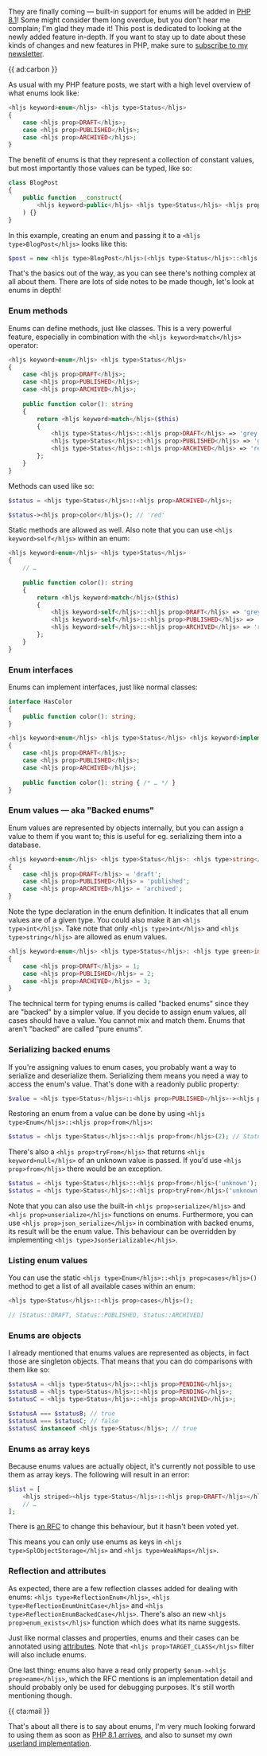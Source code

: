 They are finally coming — built-in support for enums will be added in [PHP 8.1](/blog/new-in-php-81)! Some might consider them long overdue, but you don't hear me complain; I'm glad they made it! This post is dedicated to looking at the newly added feature in-depth. If you want to stay up to date about these kinds of changes and new features in PHP, make sure to [subscribe to my newsletter](*/newsletter/subscribe).

{{ ad:carbon }}

As usual with my PHP feature posts, we start with a high level overview of what enums look like:

```php
<hljs keyword>enum</hljs> <hljs type>Status</hljs>
{
    case <hljs prop>DRAFT</hljs>;
    case <hljs prop>PUBLISHED</hljs>;
    case <hljs prop>ARCHIVED</hljs>;
}
```

The benefit of enums is that they represent a collection of constant values, but most importantly those values can be typed, like so:

```php
class BlogPost
{
    public function __construct(
        <hljs keyword>public</hljs> <hljs type>Status</hljs> <hljs prop>$status</hljs>, 
    ) {}
}
```

In this example, creating an enum and passing it to a `<hljs type>BlogPost</hljs>` looks like this:

```php
$post = new <hljs type>BlogPost</hljs>(<hljs type>Status</hljs>::<hljs prop>DRAFT</hljs>);
```

That's the basics out of the way, as you can see there's nothing complex at all about them. There are lots of side notes to be made though, let's look at enums in depth!

### Enum methods

Enums can define methods, just like classes. This is a very powerful feature, especially in combination with the `<hljs keyword>match</hljs>` operator:

```php
<hljs keyword>enum</hljs> <hljs type>Status</hljs>
{
    case <hljs prop>DRAFT</hljs>;
    case <hljs prop>PUBLISHED</hljs>;
    case <hljs prop>ARCHIVED</hljs>;
    
    public function color(): string
    {
        return <hljs keyword>match</hljs>($this) 
        {
            <hljs type>Status</hljs>::<hljs prop>DRAFT</hljs> => 'grey',   
            <hljs type>Status</hljs>::<hljs prop>PUBLISHED</hljs> => 'green',   
            <hljs type>Status</hljs>::<hljs prop>ARCHIVED</hljs> => 'red',   
        };
    }
}
```

Methods can used like so:

```php
$status = <hljs type>Status</hljs>::<hljs prop>ARCHIVED</hljs>;

$status-><hljs prop>color</hljs>(); // 'red'
```

Static methods are allowed as well. Also note that you can use `<hljs keyword>self</hljs>` within an enum:

```php
<hljs keyword>enum</hljs> <hljs type>Status</hljs>
{
    // …
    
    public function color(): string
    {
        return <hljs keyword>match</hljs>($this) 
        {
            <hljs keyword>self</hljs>::<hljs prop>DRAFT</hljs> => 'grey',   
            <hljs keyword>self</hljs>::<hljs prop>PUBLISHED</hljs> => 'green',   
            <hljs keyword>self</hljs>::<hljs prop>ARCHIVED</hljs> => 'red',   
        };
    }
}
```

### Enum interfaces

Enums can implement interfaces, just like normal classes:

```php
interface HasColor
{
    public function color(): string;
}
```

```php
<hljs keyword>enum</hljs> <hljs type>Status</hljs> <hljs keyword>implements</hljs> <hljs type>HasColor</hljs>
{
    case <hljs prop>DRAFT</hljs>;
    case <hljs prop>PUBLISHED</hljs>;
    case <hljs prop>ARCHIVED</hljs>;
    
    public function color(): string { /* … */ }
}
```

### Enum values — aka "Backed enums"

Enum values are represented by objects internally, but you can assign a value to them if you want to; this is useful for eg. serializing them into a database.

```php
<hljs keyword>enum</hljs> <hljs type>Status</hljs>: <hljs type>string</hljs>
{
    case <hljs prop>DRAFT</hljs> = 'draft';
    case <hljs prop>PUBLISHED</hljs> = 'published';
    case <hljs prop>ARCHIVED</hljs> = 'archived';
}
```

Note the type declaration in the enum definition. It indicates that all enum values are of a given type. You could also make it an `<hljs type>int</hljs>`. Take note that only `<hljs type>int</hljs>` and `<hljs type>string</hljs>` are allowed as enum values.

```php
<hljs keyword>enum</hljs> <hljs type>Status</hljs>: <hljs type green>int</hljs>
{
    case <hljs prop>DRAFT</hljs> = 1;
    case <hljs prop>PUBLISHED</hljs> = 2;
    case <hljs prop>ARCHIVED</hljs> = 3;
}
```

The technical term for typing enums is called "backed enums" since they are "backed" by a simpler value. If you decide to assign enum values, all cases should have a value. You cannot mix and match them. Enums that aren't "backed" are called "pure enums".

### Serializing backed enums

If you're assigning values to enum cases, you probably want a way to serialize and deserialize them. Serializing them means you need a way to access the enum's value. That's done with a readonly public property:

```php
$value = <hljs type>Status</hljs>::<hljs prop>PUBLISHED</hljs>-><hljs prop>value</hljs>; // 2
```

Restoring an enum from a value can be done by using `<hljs type>Enum</hljs>::<hljs prop>from</hljs>`:

```php
$status = <hljs type>Status</hljs>::<hljs prop>from</hljs>(2); // Status::PUBLISHED
```

There's also a `<hljs prop>tryFrom</hljs>` that returns `<hljs keyword>null</hljs>` of an unknown value is passed. If you'd use `<hljs prop>from</hljs>` there would be an exception.

```php
$status = <hljs type>Status</hljs>::<hljs prop>from</hljs>('unknown'); // ValueError
$status = <hljs type>Status</hljs>::<hljs prop>tryFrom</hljs>('unknown'); // null
```

Note that you can also use the built-in `<hljs prop>serialize</hljs>` and `<hljs prop>unserialize</hljs>` functions on enums. Furthermore, you can use `<hljs prop>json_serialize</hljs>` in combination with backed enums, its result will be the enum value. This behaviour can be overridden by implementing `<hljs type>JsonSerializable</hljs>`.

### Listing enum values

You can use the static `<hljs type>Enum</hljs>::<hljs prop>cases</hljs>()` method to get a list of all available cases within an enum:

```php
<hljs type>Status</hljs>::<hljs prop>cases</hljs>();

// [Status::DRAFT, Status::PUBLISHED, Status::ARCHIVED]
```

### Enums are objects

I already mentioned that enums values are represented as objects, in fact those are singleton objects. That means that you can do comparisons with them like so:

```php
$statusA = <hljs type>Status</hljs>::<hljs prop>PENDING</hljs>;
$statusB = <hljs type>Status</hljs>::<hljs prop>PENDING</hljs>;
$statusC = <hljs type>Status</hljs>::<hljs prop>ARCHIVED</hljs>;

$statusA === $statusB; // true
$statusA === $statusC; // false
$statusC instanceof <hljs type>Status</hljs>; // true
```

### Enums as array keys

Because enums values are actually object, it's currently not possible to use them as array keys. The following will result in an error:

```php
$list = [
    <hljs striped><hljs type>Status</hljs>::<hljs prop>DRAFT</hljs></hljs> => 'draft',
    // …
];
```

There is [an RFC](*https://wiki.php.net/rfc/object_keys_in_arrays) to change this behaviour, but it hasn't been voted yet.

This means you can only use enums as keys in `<hljs type>SplObjectStorage</hljs>` and `<hljs type>WeakMaps</hljs>`.

### Reflection and attributes

As expected, there are a few reflection classes added for dealing with enums: `<hljs type>ReflectionEnum</hljs>`, `<hljs type>ReflectionEnumUnitCase</hljs>` and `<hljs type>ReflectionEnumBackedCase</hljs>`. There's also an new `<hljs prop>enum_exists</hljs>` function which does what its name suggests.

Just like normal classes and properties, enums and their cases can be annotated using [attributes](/blog/attributes-in-php-8). Note that `<hljs prop>TARGET_CLASS</hljs>` filter will also include enums.

One last thing: enums also have a read only property `$enum-><hljs prop>name</hljs>`, which the RFC mentions is an implementation detail and should probably only be used for debugging purposes. It's still worth mentioning though.

{{ cta:mail }}

That's about all there is to say about enums, I'm very much looking forward to using them as soon as [PHP 8.1 arrives](/blog/new-in-php-81), and also to sunset my own [userland implementation](*https://github.com/spatie/enum).
